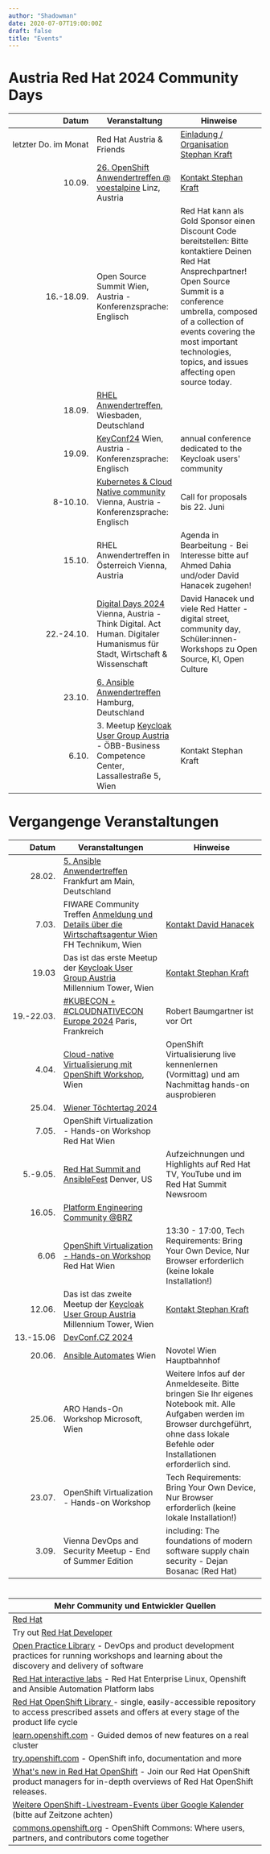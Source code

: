 ```yaml
---
author: "Shadowman"
date: 2020-07-07T19:00:00Z
draft: false
title: "Events"
---
```


# Austria Red Hat 2024 Community Days

| Datum | Veranstaltung | Hinweise | 
| ------------: | ------------- |--------| 
|<nobr>letzter Do. im Monat</nobr>| Red Hat Austria & Friends | [Einladung / Organisation Stephan Kraft](mailto:stephan.kraft@redhat.com) |
| 10.09. | [26. OpenShift Anwendertreffen @ voestalpine]([url](https://www.openshift-anwender.de/)) Linz, Austria | [Kontakt Stephan Kraft](mailto:stephan.kraft@redhat.com) |
| 16.-18.09. | Open Source Summit Wien, Austria - Konferenzsprache: Englisch | Red Hat kann als Gold Sponsor einen Discount Code bereitstellen: Bitte kontaktiere Deinen Red Hat Ansprechpartner! Open Source Summit is a conference umbrella, composed of a collection of events covering the most important technologies, topics, and issues affecting open source today. |
| 18.09. | [RHEL Anwendertreffen]([url](https://events.redhat.com/profile/form/index.cfm?PKformID=0x1186304abcd&sc_cid=7015Y0000048LqwQAE)),  Wiesbaden, Deutschland | | 
| 19.09. | [KeyConf24]([url](https://www.eventbrite.de/e/keyconf24-tickets-887467387847)) Wien, Austria - Konferenzsprache: Englisch | annual conference dedicated to the Keycloak users' community | 
| 8-10.10. | [Kubernetes & Cloud Native community]([url](https://kcdaustria.at/)) Vienna, Austria - Konferenzsprache: Englisch | Call for proposals bis 22. Juni |
| 15.10. |  RHEL Anwendertreffen in Österreich Vienna, Austria | Agenda in Bearbeitung - Bei Interesse bitte auf Ahmed Dahia und/oder David Hanacek zugehen! |
| 22.-24.10. | [Digital Days 2024]([url](https://www.digitalcity.wien/digital-days-2024/)) Vienna, Austria - Think Digital. Act Human. Digitaler Humanismus für Stadt, Wirtschaft & Wissenschaft | David Hanacek und viele Red Hatter - digital street, community day, Schüler:innen-Workshops zu Open Source, KI, Open Culture | 
| 23.10. | [6. Ansible Anwendertreffen]([url](https://events.redhat.com/profile/form/index.cfm?PKformID=0x12027203ae6)) Hamburg, Deutschland | |
| 6.10. | 3. Meetup [Keycloak User Group Austria]([url](https://www.meetup.com/de-DE/keycloak-user-group-austria/events/)) - ÖBB-Business Competence Center, Lassallestraße 5, Wien | Kontakt Stephan Kraft | 

# Vergangenge Veranstaltungen

| Datum | Veranstaltungen | Hinweise | 
| ------------: | ------------- | ----------| 
| 28.02. | [5. Ansible Anwendertreffen]([url](https://www.ansible-anwender.de/)) Frankfurt am Main, Deutschland |  |
| 7.03. | FIWARE Community Treffen [Anmeldung und Details über die Wirtschaftsagentur Wien]([url](https://wirtschaftsagentur.at/termine-events-workshops/fiware-community-treffen/)) FH Technikum, Wien | [Kontakt David Hanacek](mailto:david.hanacek@redhat.com) |
| 19.03 | Das ist das erste Meetup der [Keycloak User Group Austria]([url](https://www.meetup.com/de-DE/keycloak-user-group-austria/events/297881850/)) Millennium Tower, Wien | [Kontakt Stephan Kraft](mailto:stephan.kraft@redhat.com) |
| 19.-22.03. | [#KUBECON + #CLOUDNATIVECON Europe 2024]([url](https://events.linuxfoundation.org/kubecon-cloudnativecon-europe/)) Paris, Frankreich | Robert Baumgartner ist vor Ort |
| 4.04. | [Cloud-native Virtualisierung mit OpenShift Workshop]([url](https://events.redhat.com/profile/form/index.cfm?PKformID=0x1048193abcd)), Wien | OpenShift Virtualisierung live kennenlernen (Vormittag) und am Nachmittag hands-on ausprobieren |
| 25.04. | [Wiener Töchtertag 2024]([url](https://www.toechtertag.at/betrieb/redhat/)) |  |
| 7.05. | OpenShift Virtualization - Hands-on Workshop Red Hat Wien |  |
| 5.-9.05. | [Red Hat Summit and AnsibleFest]([url](https://www.redhat.com/en/summit)) Denver, US | Aufzeichnungen und Highlights auf Red Hat TV, YouTube und im Red Hat Summit Newsroom |
| 16.05. | [Platform Engineering Community @BRZ]([url](https://www.brz.gv.at/wie-wir-arbeiten/Kontakt-aufnehmen/veranstaltungen/20240516-Austrian-Plattform-Engineering-Community.html)) |  |
| 6.06 | [OpenShift Virtualization - Hands-on Workshop]([url](https://forms.gle/LizKrbWG6ZUzgn1S6)) Red Hat Wien | 13:30 - 17:00, Tech Requirements: Bring Your Own Device, Nur Browser erforderlich (keine lokale Installation!) |
| 12.06. | Das ist das zweite Meetup der [Keycloak User Group Austria]([url](https://www.meetup.com/de-DE/keycloak-user-group-austria/events/)) Millennium Tower, Wien | [Kontakt Stephan Kraft](mailto:stephan.kraft@redhat.com) |
| 13.-15.06 | [DevConf.CZ 2024]([url](https://www.devconf.info/cz/)) |  |
| 20.06. | [Ansible Automates]([url](https://events.redhat.com/profile/form/index.cfm?PKformID=0x1056344abcd)) Wien | Novotel Wien Hauptbahnhof |
| 25.06. | ARO Hands-On Workshop Microsoft, Wien | Weitere Infos auf der Anmeldeseite. Bitte bringen Sie Ihr eigenes Notebook mit. Alle Aufgaben werden im Browser durchgeführt, ohne dass lokale Befehle oder Installationen erforderlich sind. | 
| 23.07. | 	OpenShift Virtualization - Hands-on Workshop | Tech Requirements: Bring Your Own Device, Nur Browser erforderlich (keine lokale Installation!) |
| 3.09. | Vienna DevOps and Security Meetup - End of Summer Edition  | including: The foundations of modern software supply chain security - Dejan Bosanac (Red Hat) |

#

| Mehr Community und Entwickler Quellen | 
| -------------------------------------------| 
| [Red Hat]([url](https://www.redhat.com/)) |
| Try out [Red Hat Developer]([url](https://developers.redhat.com/)) |
| [Open Practice Library]([url](https://openpracticelibrary.com/))  - DevOps and product development practices for running workshops and learning about the discovery and delivery of software |
| [Red Hat interactive labs]([url](https://www.redhat.com/en/interactive-labs)) - Red Hat Enterprise Linux, Openshift and Ansible Automation Platform labs |
| [Red Hat OpenShift Library ]([url](https://access.redhat.com/articles/7052429)) - single, easily-accessible repository to access prescribed assets and offers at every stage of the product life cycle |
| [learn.openshift.com]([url](https://learn.openshift.com)) - Guided demos of new features on a real cluster |
| [try.openshift.com]([url](https://try.openshift.com)) - OpenShift info, documentation and more |
| [What's new in Red Hat OpenShift]([url](https://www.redhat.com/en/whats-new-red-hat-openshift)) - Join our Red Hat OpenShift product managers for in-depth overviews of Red Hat OpenShift releases. |
| [Weitere OpenShift-Livestream-Events über Google Kalender]([url](https://calendar.google.com/calendar/u/0/embed?src=redhatstreaming@gmail.com)) (bitte auf Zeitzone achten) |
| [commons.openshift.org]([url](https://commons.openshift.org)) - OpenShift Commons: Where users, partners, and contributors come together |
